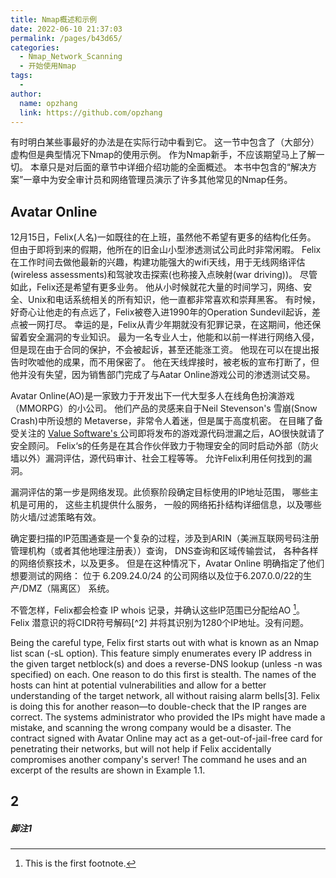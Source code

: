 ```yaml
---
title: Nmap概述和示例
date: 2022-06-10 21:37:03
permalink: /pages/b43d65/
categories:
  - Nmap_Network_Scanning
  - 开始使用Nmap
tags:
  -
author:
  name: opzhang
  link: https://github.com/opzhang
---
```


有时明白某些事最好的办法是在实际行动中看到它。
这一节中包含了（大部分）虚构但是典型情况下Nmap的使用示例。
作为Nmap新手，不应该期望马上了解一切。
本章只是对后面的章节中详细介绍功能的全面概述。
本书中包含的“解决方案”一章中为安全审计员和网络管理员演示了许多其他常见的Nmap任务。

## Avatar Online
12月15日，Felix(人名)一如既往的在上班，虽然他不希望有更多的结构化任务。
但由于即将到来的假期，他所在的旧金山小型渗透测试公司此时非常闲暇。
Felix在工作时间去做他最新的兴趣，构建功能强大的wifi天线，用于无线网络评估(wireless assessments)和驾驶攻击探索(也称接入点映射(war driving))。
尽管如此，Felix还是希望有更多业务。
他从小时候就花大量的时间学习，网络、安全、Unix和电话系统相关的所有知识，他一直都非常喜欢和崇拜黑客。
有时候，好奇心让他走的有点远了，Felix被卷入进1990年的Operation Sundevil起诉，差点被一网打尽。
幸运的是，Felix从青少年期就没有犯罪记录，在这期间，他还保留着安全漏洞的专业知识。
最为一名专业人士，他能和以前一样进行网络入侵，但是现在由于合同的保护，不会被起诉，甚至还能涨工资。
他现在可以在提出报告时吹嘘他的成果，而不用保密了。
他在天线焊接时，被老板的宣布打断了，但他并没有失望，因为销售部门完成了与Aatar Online游戏公司的渗透测试交易。

Avatar Online(AO)是一家致力于开发出下一代大型多人在线角色扮演游戏（MMORPG）的小公司。
他们产品的灵感来自于Neil Stevenson's 雪崩(Snow Crash)中所设想的 Metaverse，非常令人着迷，但是属于高度机密。
在目睹了备受关注的 [Value Software's ](http://www.smh.com.au/articles/2003/10/03/1064988378345.html)公司即将发布的游戏源代码泄漏之后，AO很快就请了安全顾问。
Felix‘s的任务是在其合作伙伴致力于物理安全的同时启动外部（防火墙以外）漏洞评估，源代码审计、社会工程等等。
允许Felix利用任何找到的漏洞。

漏洞评估的第一步是网络发现。此侦察阶段确定目标使用的IP地址范围， 
哪些主机是可用的， 这些主机提供什么服务，
一般的网络拓扑结构详细信息，以及哪些防火墙/过滤策略有效。

确定要扫描的IP范围通查是一个复杂的过程，涉及到ARIN（美洲互联网号码注册管理机构（或者其他地理注册表））查询，
DNS查询和区域传输尝试，
各种各样的网络侦察技术，以及更多。
但是在这种情况下，Avatar Online 明确指定了他们想要测试的网络：
位于 6.209.24.0/24 的公司网络以及位于6.207.0.0/22的生产/DMZ（隔离区） 系统。

不管怎样，Felix都会检查 IP whois 记录，并确认这些IP范围已分配给AO [^1]。 
Felix 潜意识的将CIDR符号解码[^2] 并将其识别为1280个IP地址。没有问题。

Being the careful type, Felix first starts out with what is known as an Nmap list scan (-sL option). This feature simply enumerates every IP address in the given target netblock(s) and does a reverse-DNS lookup (unless -n was specified) on each. One reason to do this first is stealth. The names of the hosts can hint at potential vulnerabilities and allow for a better understanding of the target network, all without raising alarm bells[3]. Felix is doing this for another reason—to double-check that the IP ranges are correct. The systems administrator who provided the IPs might have made a mistake, and scanning the wrong company would be a disaster. The contract signed with Avatar Online may act as a get-out-of-jail-free card for penetrating their networks, but will not help if Felix accidentally compromises another company's server! The command he uses and an excerpt of the results are shown in Example 1.1.

## 2







##### 脚注1
[^1]: This is the first footnote.

